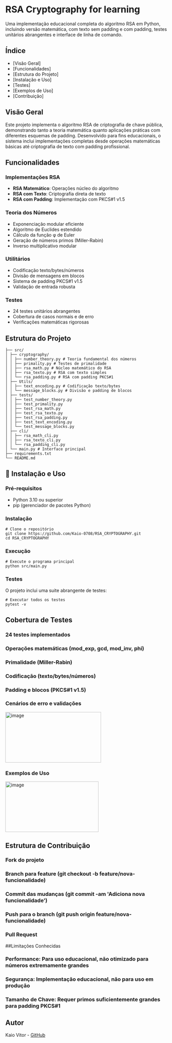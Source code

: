 #  RSA Cryptography for learning

Uma implementação educacional completa do algoritmo RSA em Python, incluindo versão matemática, com texto sem padding e com padding, testes unitários abrangentes e interface de linha de comando.

## Índice

- [Visão Geral]
- [Funcionalidades]
- [Estrutura do Projeto]
- [Instalação e Uso]
- [Testes]
- [Exemplos de Uso]
- [Contribuição]

## Visão Geral

Este projeto implementa o algoritmo RSA de criptografia de chave pública, demonstrando tanto a teoria matemática quanto aplicações práticas com diferentes esquemas de padding. Desenvolvido para fins educacionais, o sistema inclui implementações completas desde operações matemáticas básicas até criptografia de texto com padding profissional.

## Funcionalidades

### Implementações RSA
- **RSA Matemático**: Operações núcleo do algoritmo
- **RSA com Texto**: Criptografia direta de texto
- **RSA com Padding**: Implementação com PKCS#1 v1.5

### Teoria dos Números
- Exponenciação modular eficiente
- Algoritmo de Euclides estendido
- Cálculo da função φ de Euler
- Geração de números primos (Miller-Rabin)
- Inverso multiplicativo modular

### Utilitários
- Codificação texto/bytes/números
- Divisão de mensagens em blocos
- Sistema de padding PKCS#1 v1.5
- Validação de entrada robusta

### Testes
- 24 testes unitários abrangentes
- Cobertura de casos normais e de erro
- Verificações matemáticas rigorosas

## Estrutura do Projeto

```
├── src/
│ ├── cryptography/
│ │ ├── number_theory.py # Teoria fundamental dos números
│ │ ├── primality.py # Testes de primalidade
│ │ ├── rsa_math.py # Núcleo matemático do RSA
│ │ ├── rsa_texto.py # RSA com texto simples
│ │ └── rsa_padding.py # RSA com padding PKCS#1
│ ├── Utils/
│ │ ├── text_encoding.py # Codificação texto/bytes
│ │ └── message_blocks.py # Divisão e padding de blocos
│ ├── tests/
│ │ ├── test_number_theory.py
│ │ ├── test_primality.py
│ │ ├── test_rsa_math.py
│ │ ├── test_rsa_texto.py
│ │ ├── test_rsa_padding.py
│ │ ├── test_text_encoding.py
│ │ └── test_message_blocks.py
│ ├── cli/
│ │ ├── rsa_math_cli.py
│ │ ├── rsa_texto_cli.py
│ │ └── rsa_padding_cli.py
│ └── main.py # Interface principal
├── requirements.txt
└── README.md
```

## 🚀 Instalação e Uso

### Pré-requisitos
- Python 3.10 ou superior
- pip (gerenciador de pacotes Python)

### Instalação
```
# Clone o repositório
git clone https://github.com/Kaio-0708/RSA_CRYPTOGRAPHY.git
cd RSA_CRYPTOGRAPHY
```
### Execução
```
# Execute o programa principal
python src/main.py
```
### Testes
O projeto inclui uma suite abrangente de testes:
````
# Executar todos os testes
pytest -v
````

## Cobertura de Testes
### 24 testes implementados

### Operações matemáticas (mod_exp, gcd, mod_inv, phi)

### Primalidade (Miller-Rabin)

### Codificação (texto/bytes/números)

### Padding e blocos (PKCS#1 v1.5)

### Cenários de erro e validações

<img width="298" height="157" alt="image" src="https://github.com/user-attachments/assets/d869ec26-be57-4d3c-937d-72345e98b089" />


### Exemplos de Uso
<img width="290" height="157" alt="image" src="https://github.com/user-attachments/assets/39239899-d7dd-40a0-8649-8ad5f023b758" />

## Estrutura de Contribuição

### Fork do projeto

### Branch para feature (git checkout -b feature/nova-funcionalidade)

### Commit das mudanças (git commit -am 'Adiciona nova funcionalidade')

### Push para o branch (git push origin feature/nova-funcionalidade)

### Pull Request

##Limitações Conhecidas

### Performance: Para uso educacional, não otimizado para números extremamente grandes

### Segurança: Implementação educacional, não para uso em produção

### Tamanho de Chave: Requer primos suficientemente grandes para padding PKCS#1


## Autor

Kaio Vitor - [GitHub](https://github.com/Kaio-0708)

